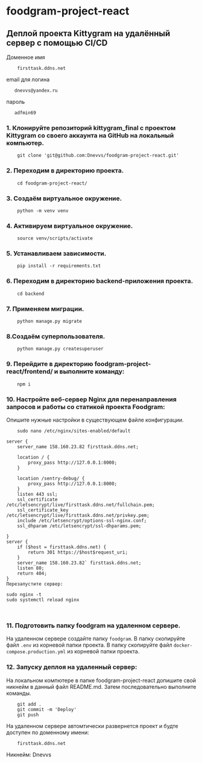 # foodgram-project-react
## **Деплой проекта Kittygram на удалённый сервер c помощью CI/CD**

Доменное имя
```
    firsttask.ddns.net
```
email для логина
```
   dnevvs@yandex.ru
```
пароль
```
   adfmin69
```
### 1.	Клонируйте репозиторий kittygram_final с проектом Kittygram со своего аккаунта на GitHub на локальный компьютер.

```
    git clone 'git@github.com:Dnevvs/foodgram-project-react.git'
```
### 2. Переходим в директорию проекта.

```
    cd foodgram-project-react/
```
### 3. Создаём виртуальное окружение.
```
    python -m venv venv
```
### 4. Активируем виртуальное окружение.
```
    source venv/scripts/activate
```
### 5. Устанавливаем зависимости.
```
    pip install -r requirements.txt
```
### 6. Переходим в директорию backend-приложения проекта.
```
	cd backend
```
### 7. Применяем миграции.
```
	python manage.py migrate
```
### 8.Создаём суперпользователя.
```
    python manage.py createsuperuser
```
### 9. Перейдите в директорию foodgram-project-react/frontend/ и выполните команду:
```
	npm i 
```
### 10.	Настройте веб-сервер Nginx для перенаправления запросов и работы со статикой проекта Foodgram: 
Опишите нужные настройки в существующем файле конфигурации.
```
    sudo nano /etc/nginx/sites-enabled/default 
```
```
server {
    server_name 158.160.23.82 firsttask.ddns.net;

    location / {
        proxy_pass http://127.0.0.1:8000;
    }

    location /sentry-debug/ {
        proxy_pass http://127.0.0.1:8000;
    }
    listen 443 ssl;
    ssl_certificate /etc/letsencrypt/live/firsttask.ddns.net/fullchain.pem;
    ssl_certificate_key /etc/letsencrypt/live/firsttask.ddns.net/privkey.pem;
    include /etc/letsencrypt/options-ssl-nginx.conf;
    ssl_dhparam /etc/letsencrypt/ssl-dhparams.pem;

}
server {
    if ($host = firsttask.ddns.net) {
        return 301 https://$host$request_uri;
    }
    server_name 158.160.23.82` firsttask.ddns.net;
    listen 80;
    return 404;
}
Перезапустите сервер:
```    
    sudo nginx -t
    sudo systemctl reload nginx 
```    ```
### 11. Подготовить папку foodgram на удаленном сервере.
На удаленном сервере создайте папку ```foodgram```.
В папку скопируйте файл ```.env``` из корневой папки проекта.
В папку скопируйте файл ```docker-compose.production.yml``` из корневой папки проекта.
### 12. Запуску деплоя на удаленный сервер:
На локальном компютере в папке foodgram-project-react допишите свой никнейм в данный файл README.md.
Затем последовательно выполните команды.
```
    git add .
    git commit -m 'Deploy'
    git push
```
На удаленном сервере автомтически развернется проект и будте доступен по доменному имени:
```
    firsttask.ddns.net
```
Никнейм: Dnevvs
